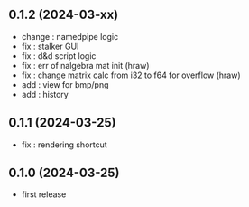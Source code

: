 ## 0.1.2 (2024-03-xx)
- change : namedpipe logic
- fix : stalker GUI
- fix : d&d script logic
- fix : err of nalgebra mat init (hraw)
- fix : change matrix calc from i32 to f64 for overflow (hraw)
- add : view for bmp/png
- add : history
## 0.1.1 (2024-03-25)
- fix : rendering shortcut
## 0.1.0 (2024-03-25)
- first release

